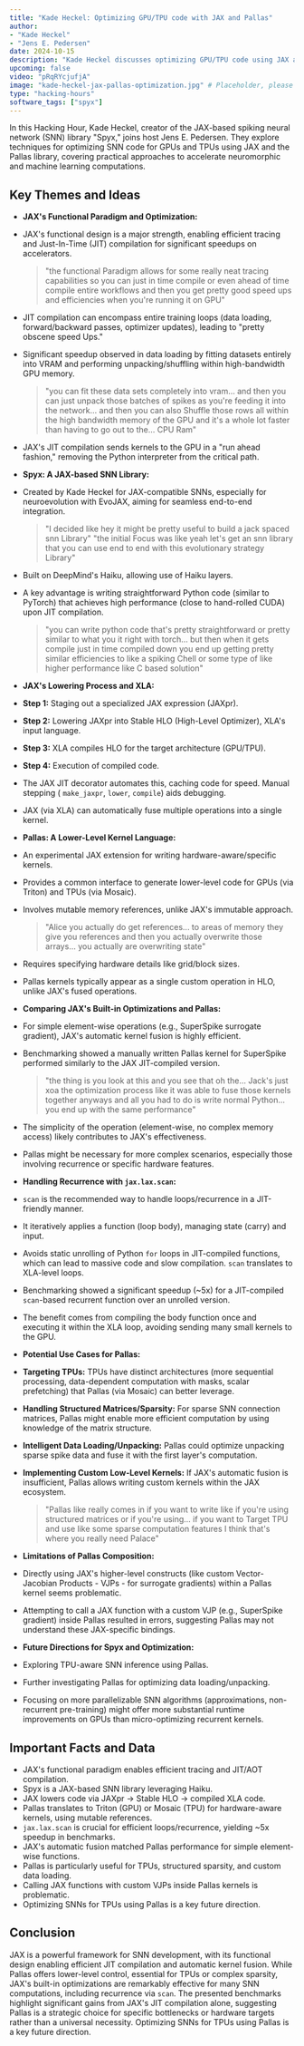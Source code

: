 ```yaml
---
title: "Kade Heckel: Optimizing GPU/TPU code with JAX and Pallas"
author:
- "Kade Heckel"
- "Jens E. Pedersen"
date: 2024-10-15
description: "Kade Heckel discusses optimizing GPU/TPU code using JAX and Pallas in this Hacking Hour session."
upcoming: false
video: "pRqRYcjufjA"
image: "kade-heckel-jax-pallas-optimization.jpg" # Placeholder, please create
type: "hacking-hours"
software_tags: ["spyx"]
---
```


In this Hacking Hour, Kade Heckel, creator of the JAX-based spiking neural network (SNN) library "Spyx," joins host Jens E. Pedersen. They explore techniques for optimizing SNN code for GPUs and TPUs using JAX and the Pallas library, covering practical approaches to accelerate neuromorphic and machine learning computations.

## Key Themes and Ideas

*   **JAX's Functional Paradigm and Optimization:**
  *   JAX's functional design is a major strength, enabling efficient tracing and Just-In-Time (JIT) compilation for significant speedups on accelerators.
      > "the functional Paradigm allows for some really neat tracing capabilities so you can just in time compile or even ahead of time compile entire workflows and then you get pretty good speed ups and efficiencies when you're running it on GPU"
  *   JIT compilation can encompass entire training loops (data loading, forward/backward passes, optimizer updates), leading to "pretty obscene speed Ups."
  *   Significant speedup observed in data loading by fitting datasets entirely into VRAM and performing unpacking/shuffling within high-bandwidth GPU memory.
      > "you can fit these data sets completely into vram... and then you can just unpack those batches of spikes as you're feeding it into the network... and then you can also Shuffle those rows all within the high bandwidth memory of the GPU and it's a whole lot faster than having to go out to the... CPU Ram"
  *   JAX's JIT compilation sends kernels to the GPU in a "run ahead fashion," removing the Python interpreter from the critical path.

*   **Spyx: A JAX-based SNN Library:**
  *   Created by Kade Heckel for JAX-compatible SNNs, especially for neuroevolution with EvoJAX, aiming for seamless end-to-end integration.
      > "I decided like hey it might be pretty useful to build a jack spaced snn Library"
      > "the initial Focus was like yeah let's get an snn library that you can use end to end with this evolutionary strategy Library"
  *   Built on DeepMind's Haiku, allowing use of Haiku layers.
  *   A key advantage is writing straightforward Python code (similar to PyTorch) that achieves high performance (close to hand-rolled CUDA) upon JIT compilation.
      > "you can write python code that's pretty straightforward or pretty similar to what you it right with torch... but then when it gets compile just in time compiled down you end up getting pretty similar efficiencies to like a spiking Chell or some type of like higher performance like C based solution"

*   **JAX's Lowering Process and XLA:**
  *   **Step 1:** Staging out a specialized JAX expression (JAXpr).
  *   **Step 2:** Lowering JAXpr into Stable HLO (High-Level Optimizer), XLA's input language.
  *   **Step 3:** XLA compiles HLO for the target architecture (GPU/TPU).
  *   **Step 4:** Execution of compiled code.
  *   The JAX JIT decorator automates this, caching code for speed. Manual stepping ( `make_jaxpr`, `lower`, `compile`) aids debugging.
  *   JAX (via XLA) can automatically fuse multiple operations into a single kernel.

*   **Pallas: A Lower-Level Kernel Language:**
  *   An experimental JAX extension for writing hardware-aware/specific kernels.
  *   Provides a common interface to generate lower-level code for GPUs (via Triton) and TPUs (via Mosaic).
  *   Involves mutable memory references, unlike JAX's immutable approach.
      > "Alice you actually do get references... to areas of memory they give you references and then you actually overwrite those arrays... you actually are overwriting state"
  *   Requires specifying hardware details like grid/block sizes.
  *   Pallas kernels typically appear as a single custom operation in HLO, unlike JAX's fused operations.

*   **Comparing JAX's Built-in Optimizations and Pallas:**
  *   For simple element-wise operations (e.g., SuperSpike surrogate gradient), JAX's automatic kernel fusion is highly efficient.
  *   Benchmarking showed a manually written Pallas kernel for SuperSpike performed similarly to the JAX JIT-compiled version.
      > "the thing is you look at this and you see that oh the... Jack's just xoa the optimization process like it was able to fuse those kernels together anyways and all you had to do is write normal Python... you end up with the same performance"
  *   The simplicity of the operation (element-wise, no complex memory access) likely contributes to JAX's effectiveness.
  *   Pallas might be necessary for more complex scenarios, especially those involving recurrence or specific hardware features.

*   **Handling Recurrence with `jax.lax.scan`:**
  *   `scan` is the recommended way to handle loops/recurrence in a JIT-friendly manner.
  *   It iteratively applies a function (loop body), managing state (carry) and input.
  *   Avoids static unrolling of Python `for` loops in JIT-compiled functions, which can lead to massive code and slow compilation. `scan` translates to XLA-level loops.
  *   Benchmarking showed a significant speedup (~5x) for a JIT-compiled `scan`-based recurrent function over an unrolled version.
  *   The benefit comes from compiling the body function once and executing it within the XLA loop, avoiding sending many small kernels to the GPU.

*   **Potential Use Cases for Pallas:**
  *   **Targeting TPUs:** TPUs have distinct architectures (more sequential processing, data-dependent computation with masks, scalar prefetching) that Pallas (via Mosaic) can better leverage.
  *   **Handling Structured Matrices/Sparsity:** For sparse SNN connection matrices, Pallas might enable more efficient computation by using knowledge of the matrix structure.
  *   **Intelligent Data Loading/Unpacking:** Pallas could optimize unpacking sparse spike data and fuse it with the first layer's computation.
  *   **Implementing Custom Low-Level Kernels:** If JAX's automatic fusion is insufficient, Pallas allows writing custom kernels within the JAX ecosystem.
      > "Pallas like really comes in if you want to write like if you're using structured matrices or if you're using... if you want to Target TPU and use like some sparse computation features I think that's where you really need Palace"

*   **Limitations of Pallas Composition:**
  *   Directly using JAX's higher-level constructs (like custom Vector-Jacobian Products - VJPs - for surrogate gradients) within a Pallas kernel seems problematic.
  *   Attempting to call a JAX function with a custom VJP (e.g., SuperSpike gradient) inside Pallas resulted in errors, suggesting Pallas may not understand these JAX-specific bindings.

*   **Future Directions for Spyx and Optimization:**
  *   Exploring TPU-aware SNN inference using Pallas.
  *   Further investigating Pallas for optimizing data loading/unpacking.
  *   Focusing on more parallelizable SNN algorithms (approximations, non-recurrent pre-training) might offer more substantial runtime improvements on GPUs than micro-optimizing recurrent kernels.

## Important Facts and Data

*   JAX's functional paradigm enables efficient tracing and JIT/AOT compilation.
*   Spyx is a JAX-based SNN library leveraging Haiku.
*   JAX lowers code via JAXpr -> Stable HLO -> compiled XLA code.
*   Pallas translates to Triton (GPU) or Mosaic (TPU) for hardware-aware kernels, using mutable references.
*   `jax.lax.scan` is crucial for efficient loops/recurrence, yielding ~5x speedup in benchmarks.
*   JAX's automatic fusion matched Pallas performance for simple element-wise functions.
*   Pallas is particularly useful for TPUs, structured sparsity, and custom data loading.
*   Calling JAX functions with custom VJPs inside Pallas kernels is problematic.
*   Optimizing SNNs for TPUs using Pallas is a key future direction.

## Conclusion

JAX is a powerful framework for SNN development, with its functional design enabling efficient JIT compilation and automatic kernel fusion. While Pallas offers lower-level control, essential for TPUs or complex sparsity, JAX's built-in optimizations are remarkably effective for many SNN computations, including recurrence via `scan`. The presented benchmarks highlight significant gains from JAX's JIT compilation alone, suggesting Pallas is a strategic choice for specific bottlenecks or hardware targets rather than a universal necessity. Optimizing SNNs for TPUs using Pallas is a key future direction.
